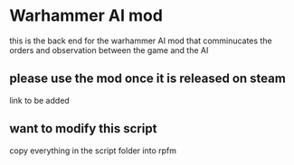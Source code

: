 # Warhammer AI mod 

this is the back end for the warhammer AI mod that comminucates the orders and observation between the game and the AI

## please use the mod once it is released on steam

link to be added

## want to modify this script

copy everything in the script folder into rpfm